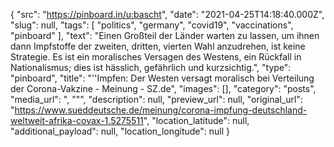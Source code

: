 {
  "src": "https://pinboard.in/u:bascht",
  "date": "2021-04-25T14:18:40.000Z",
  "slug": null,
  "tags": [
    "politics",
    "germany",
    "covid19",
    "vaccinations",
    "pinboard"
  ],
  "text": "Einen Großteil der Länder warten zu lassen, um ihnen dann Impfstoffe der zweiten, dritten, vierten Wahl anzudrehen, ist keine Strategie. Es ist ein moralisches Versagen des Westens, ein Rückfall in Nationalismus; dies ist hässlich, gefährlich und kurzsichtig.",
  "type": "pinboard",
  "title": "''Impfen: Der Westen versagt moralisch bei Verteilung der Corona-Vakzine - Meinung - SZ.de",
  "images": [],
  "category": "posts",
  "media_url": ", \"\"",
  "description": null,
  "preview_url": null,
  "original_url": "https://www.sueddeutsche.de/meinung/corona-impfung-deutschland-weltweit-afrika-covax-1.5275511",
  "location_latitude": null,
  "additional_payload": null,
  "location_longitude": null
}